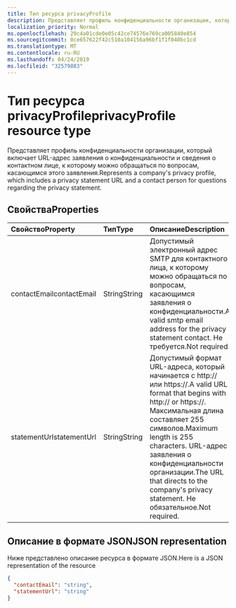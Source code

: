 ```yaml
---
title: Тип ресурса privacyProfile
description: Представляет профиль конфиденциальности организации, который включает URL-адрес заявления о конфиденциальности и сведения о контактном лице, к которому можно обращаться по вопросам, касающимся этого заявления.
localization_priority: Normal
ms.openlocfilehash: 29c4a01cde0e05c42ce74576e769ca005840e854
ms.sourcegitcommit: 0ce657622f42c510a104156a96bf1f1f040bc1cd
ms.translationtype: MT
ms.contentlocale: ru-RU
ms.lasthandoff: 04/24/2019
ms.locfileid: "32579883"
---
```

# <a name="privacyprofile-resource-type"></a><span data-ttu-id="a6dfc-103">Тип ресурса privacyProfile</span><span class="sxs-lookup"><span data-stu-id="a6dfc-103">privacyProfile resource type</span></span>

<span data-ttu-id="a6dfc-104">Представляет профиль конфиденциальности организации, который включает URL-адрес заявления о конфиденциальности и сведения о контактном лице, к которому можно обращаться по вопросам, касающимся этого заявления.</span><span class="sxs-lookup"><span data-stu-id="a6dfc-104">Represents a company's privacy profile, which includes a privacy statement URL and a contact person for questions regarding the privacy statement.</span></span>

## <a name="properties"></a><span data-ttu-id="a6dfc-105">Свойства</span><span class="sxs-lookup"><span data-stu-id="a6dfc-105">Properties</span></span>
| <span data-ttu-id="a6dfc-106">Свойство</span><span class="sxs-lookup"><span data-stu-id="a6dfc-106">Property</span></span>   | <span data-ttu-id="a6dfc-107">Тип</span><span class="sxs-lookup"><span data-stu-id="a6dfc-107">Type</span></span>|<span data-ttu-id="a6dfc-108">Описание</span><span class="sxs-lookup"><span data-stu-id="a6dfc-108">Description</span></span>|
|:---------------|:--------|:----------|
|<span data-ttu-id="a6dfc-109">contactEmail</span><span class="sxs-lookup"><span data-stu-id="a6dfc-109">contactEmail</span></span>|<span data-ttu-id="a6dfc-110">String</span><span class="sxs-lookup"><span data-stu-id="a6dfc-110">String</span></span>| <span data-ttu-id="a6dfc-111">Допустимый электронный адрес SMTP для контактного лица, к которому можно обращаться по вопросам, касающимся заявления о конфиденциальности.</span><span class="sxs-lookup"><span data-stu-id="a6dfc-111">A valid smtp email address for the privacy statement contact.</span></span> <span data-ttu-id="a6dfc-112">Не требуется.</span><span class="sxs-lookup"><span data-stu-id="a6dfc-112">Not required.</span></span>|
|<span data-ttu-id="a6dfc-113">statementUrl</span><span class="sxs-lookup"><span data-stu-id="a6dfc-113">statementUrl</span></span>|<span data-ttu-id="a6dfc-114">String</span><span class="sxs-lookup"><span data-stu-id="a6dfc-114">String</span></span>| <span data-ttu-id="a6dfc-115">Допустимый формат URL-адреса, который начинается с http:// или https://.</span><span class="sxs-lookup"><span data-stu-id="a6dfc-115">A valid URL format that begins with http:// or https://.</span></span> <span data-ttu-id="a6dfc-116">Максимальная длина составляет 255 символов.</span><span class="sxs-lookup"><span data-stu-id="a6dfc-116">Maximum length is 255 characters.</span></span> <span data-ttu-id="a6dfc-117">URL-адрес заявления о конфиденциальности организации.</span><span class="sxs-lookup"><span data-stu-id="a6dfc-117">The URL that directs to the company's privacy statement.</span></span> <span data-ttu-id="a6dfc-118">Не обязательное.</span><span class="sxs-lookup"><span data-stu-id="a6dfc-118">Not required.</span></span>|

## <a name="json-representation"></a><span data-ttu-id="a6dfc-119">Описание в формате JSON</span><span class="sxs-lookup"><span data-stu-id="a6dfc-119">JSON representation</span></span>

<span data-ttu-id="a6dfc-120">Ниже представлено описание ресурса в формате JSON.</span><span class="sxs-lookup"><span data-stu-id="a6dfc-120">Here is a JSON representation of the resource</span></span>

<!-- {
  "blockType": "resource",
  "optionalProperties": [

  ],
  "@odata.type": "microsoft.graph.privacyProfile"
}-->

```json
{
  "contactEmail": "string",
  "statementUrl": "string"
}
```
